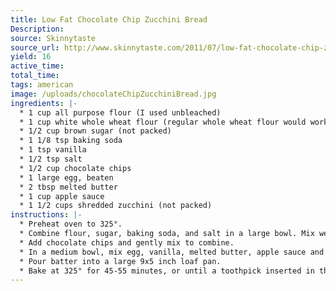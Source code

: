 ```yaml
---
title: Low Fat Chocolate Chip Zucchini Bread
Description: 
source: Skinnytaste
source_url: http://www.skinnytaste.com/2011/07/low-fat-chocolate-chip-zucchini-bread.html
yield: 16
active_time: 
total_time: 
tags: american
image: /uploads/chocolateChipZucchiniBread.jpg
ingredients: |-
  * 1 cup all purpose flour (I used unbleached) 
  * 1 cup white whole wheat flour (regular whole wheat flour would work) 
  * 1/2 cup brown sugar (not packed) 
  * 1 1/8 tsp baking soda 
  * 1 tsp vanilla 
  * 1/2 tsp salt 
  * 1/2 cup chocolate chips 
  * 1 large egg, beaten 
  * 2 tbsp melted butter 
  * 1 cup apple sauce 
  * 1 1/2 cups shredded zucchini (not packed) 
instructions: |-
  * Preheat oven to 325°. 
  * Combine flour, sugar, baking soda, and salt in a large bowl. Mix well. 
  * Add chocolate chips and gently mix to combine. 
  * In a medium bowl, mix egg, vanilla, melted butter, apple sauce and zucchini. Add to the flour mixture and stir until just blended. 
  * Pour batter into a large 9x5 inch loaf pan. 
  * Bake at 325° for 45-55 minutes, or until a toothpick inserted in the center comes out clean. Cool for about 10 minutes. Remove loaf from pan and let it cool before slicing. 
---
```

